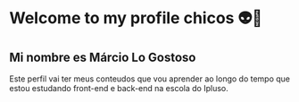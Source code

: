 # Welcome to my profile chicos 👽👾
## Mi nombre es Márcio Lo Gostoso
Este perfil vai ter meus conteudos que vou aprender ao longo do tempo que estou estudando front-end e back-end na escola do Ipluso.
